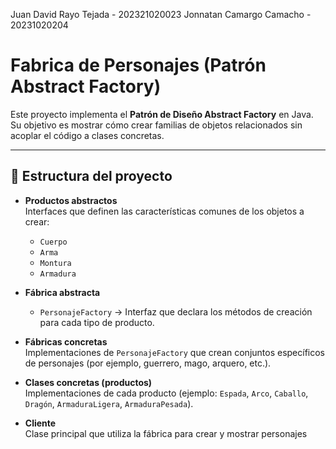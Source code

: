 Juan David Rayo Tejada - 202321020023
Jonnatan Camargo Camacho - 20231020204
# Fabrica de Personajes (Patrón Abstract Factory)

Este proyecto implementa el **Patrón de Diseño Abstract Factory** en Java.  
Su objetivo es mostrar cómo crear familias de objetos relacionados sin acoplar el código a clases concretas.

---

## 📂 Estructura del proyecto

- **Productos abstractos**  
  Interfaces que definen las características comunes de los objetos a crear:
  - `Cuerpo`
  - `Arma`
  - `Montura`
  - `Armadura`

- **Fábrica abstracta**  
  - `PersonajeFactory` → Interfaz que declara los métodos de creación para cada tipo de producto.

- **Fábricas concretas**  
  Implementaciones de `PersonajeFactory` que crean conjuntos específicos de personajes (por ejemplo, guerrero, mago, arquero, etc.).

- **Clases concretas (productos)**  
  Implementaciones de cada producto (ejemplo: `Espada`, `Arco`, `Caballo`, `Dragón`, `ArmaduraLigera`, `ArmaduraPesada`).

- **Cliente**  
  Clase principal que utiliza la fábrica para crear y mostrar personajes
